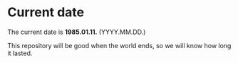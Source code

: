# Current date

The current date is **1985.01.11.** (YYYY.MM.DD.)

This repository will be good when the world ends, so we will know how long it lasted.